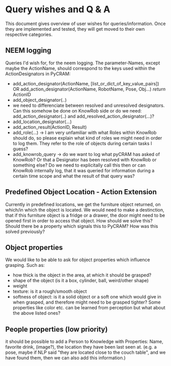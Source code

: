 # Query wishes and Q & A
This document gives overview of user wishes for queries/information. Once they are implemented and tested, they will get moved to their own respective categories.

## NEEM logging
Queries I'd wish for, for the neem logging. The parameter-Names, except maybe the ActionName, should correspond to the keys used within the ActionDesignators in PyCRAM:
- add_action_designator(ActionName, [list_or_dict_of_key_value_pairs]) OR add_action_designator(ActionName, RobotName, Pose, Obj...) *return* ActionID
- add_object_designator(..)
- we need to differenciate between resolved and unresolved designators. Can this somehow be done on KnowRob side or do we need: add_action_designator(..) and add_resolved_action_designator(...)?
- add_location_designator(...)
- add_action_result(ActionID, Result)
- add_role(...) -> I am very unfamiliar with what Roles within KnowRob should do, so please explain what kind of roles we might need in order to log them. They refer to the role of objects during certain tasks I guess?
- add_knowrob_query -> do we want to log what pyCRAM has asked of KnowRob? Or that a Designator has been resolved with KnowRob or something else? Do we need to explicitally call this then or can KnowRob internally log, that it was queried for information during a certain time scope and what the result of that query was?
  

## Predefined Object Location - Action Extension
Currently in predefined locations, we get the furniture object returned, on which/in which the object is located. We would need to make a destinction, that if this furniture object is a fridge or a drawer, the door might need to be opened first in order to access that object. How should we solve this? Should there be a property which signals this to PyCRAM? How was this solved previously?

## Object properties
We would like to be able to ask for object properties which influence grasping. Such as: 
- how thick is the object in the area, at which it should be grasped?
- shape of the object (is it a box, cylinder, ball, weird/other shape)
- weight
- texture: is it a rough/smooth object
- softness of object: is it a solid object or a soft one which would give in when grasped, and therefore might need to be grasped tighter?
Some properties like color etc. can be learned from perception but what about the above listed ones?

## People properties (low priority)
it should be possible to add a Person to Knowledge with Properties: Name, favorite drink, (image?), the location they have been last seen at. (e.g. a pose, maybe if NLP said "they are located close to the couch table", and we have found them, then we can also add this information.)
